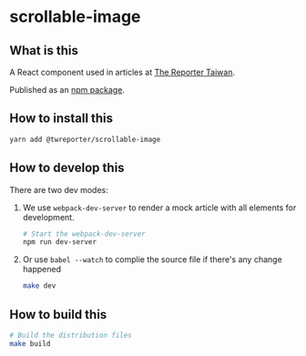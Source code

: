 # scrollable-image

## What is this

A React component used in articles at [The Reporter Taiwan](https://www.twreporter.org).

Published as an [npm package](https://www.npmjs.com/package/@twreporter/scrollable-image).

## How to install this

```bash
yarn add @twreporter/scrollable-image
```

## How to develop this

There are two dev modes:

1. We use `webpack-dev-server` to render a mock article with all elements for development.

   ```bash
   # Start the webpack-dev-server
   npm run dev-server
   ```

2. Or use `babel --watch` to complie the source file if there's any change happened

   ```bash
   make dev
   ```

## How to build this

```bash
# Build the distribution files
make build
```
